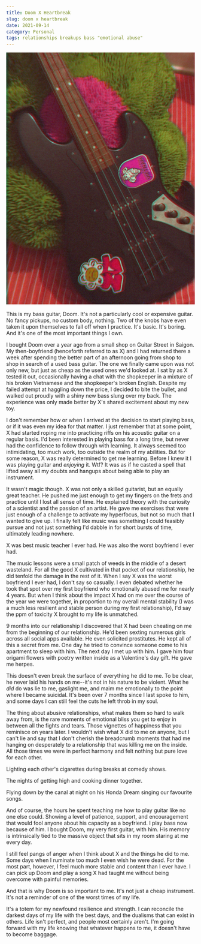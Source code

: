```yaml
---
title: Doom X Heartbreak
slug: doom x heartbreak
date: 2021-09-14
category: Personal
tags: relationships breakups bass "emotional abuse"
---
```

<img src="/assets/blogposts/doom.png">

<p>This is my bass guitar, Doom. It's not a particularly cool or expensive guitar. No fancy pickups, no custom body, nothing. Two of the knobs have even taken it upon themselves to fall off when I practice. It's basic. It's boring. And it's one of the most important things I own.</p>
<!--more-->

<p>I bought Doom over a year ago from a small shop on Guitar Street in Saigon. My then-boyfriend (henceforth referred to as X) and I had returned there a week after spending the better part of an afternoon going from shop to shop in search of a used bass guitar. The one we finally came upon was not only new, but just as cheap as the used ones we'd looked at. I sat by as X tested it out, occasionally having a chat with the shopkeeper in a mixture of his broken Vietnamese and the shopkeeper's broken English. Despite my failed attempt at haggling down the price, I decided to bite the bullet, and walked out proudly with a shiny new bass slung over my back. The experience was only made better by X's shared excitement about my new toy.</p>

<p>I don't remember how or when I arrived at the decision to start playing bass, or if it was even my idea for that matter. I just remember that at some point, X had started roping me into practicing riffs on his acoustic guitar on a regular basis. I'd been interested in playing bass for a long time, but never had the confidence to follow through with learning. It always seemed too intimidating, too much work, too outside the realm of my abilities. But for some reason, X was really determined to get me learning. Before I knew it I was playing guitar and <em>enjoying</em> it. Wtf? It was as if he casted a spell that lifted away all my doubts and hangups about being able to play an instrument.</p>

<p>It wasn't magic though. X was not only a skilled guitarist, but an equally great teacher. He pushed me just enough to get my fingers on the frets and practice until I lost all sense of time. He explained theory with the curiosity of a scientist and the passion of an artist. He gave me exercises that were just enough of a challenge to activate my hyperfocus, but not so much that I wanted to give up. I finally felt like music was something I could feasibly pursue and not just something I'd dabble in for short bursts of time, ultimately leading nowhere.</p>

<p>X was best music teacher I ever had. He was also the worst boyfriend I ever had.</p>

<p>The music lessons were a small patch of weeds in the middle of a desert wasteland. For all the good X cultivated in that pocket of our relationship, he did tenfold the damage in the rest of it. When I say X was the worst boyfriend I ever had, I don't say so casually. I even debated whether he took that spot over my first boyfriend who emotionally abused me for nearly 4 years. But when I think about the impact X had on me over the course of the year we were together, in proportion to my overall mental stability (I was a much less resilient and stable person during my first relationship), I'd say the ppm of toxicity X brought to my life is unmatched.</p>

<p>9 months into our relationship I discovered that X had been cheating on me from the beginning of our relationship. He'd been sexting numerous girls across all social apps available. He even solicited prostitutes. He kept all of this a secret from me. One day he tried to convince someone come to his apartment to sleep with him. The next day I met up with him. I gave him four origami flowers with poetry written inside as a Valentine's day gift. He gave me herpes.</p>

<p>This doesn't even break the surface of everything he did to me. To be clear, he never laid his hands on me--it's not in his nature to be violent. What he <em>did</em> do was lie to me, gaslight me, and maim me emotionally to the point where I became suicidal. It's been over 7 months since I last spoke to him, and some days I can still feel the cuts he left throb in my soul.</p>

<p>The thing about abusive relationships, what makes them so hard to walk away from, is the rare moments of emotional bliss you get to enjoy in between all the fights and tears. Those vignettes of happiness that you reminisce on years later. I wouldn't wish what X did to me on anyone, but I can't lie and say that I don't cherish the breadcrumb moments that had me hanging on desperately to a relationship that was killing me on the inside. All those times we were in perfect harmony and felt nothing but pure love for each other. 

<p>Lighting each other's cigarettes during breaks at comedy shows.</p>

<p>The nights of getting high and cooking dinner together.</p>

<p>Flying down by the canal at night on his Honda Dream singing our favourite songs.</p>

<p>And of course, the hours he spent teaching me how to play guitar like no one else could. Showing a level of patience, support, and encouragement that would fool anyone about his capacity as a boyfriend. I play bass now because of him. I bought Doom, my very first guitar, with him. His memory is intrinsically tied to the massive object that sits in my room staring at me every day.</p>

<p>I still feel pangs of anger when I think about X and the things he did to me. Some days when I ruminate too much I even wish he were dead. For the most part, however, I feel much more stable and content than I ever have. I can pick up Doom and play a song X had taught me without being overcome with painful memories.</p>

<p>And that is why Doom is so important to me. It's not just a cheap instrument. It's not a reminder of one of the worst times of my life.</p>

<p>It's a totem for my newfound resilience and strength. I can reconcile the darkest days of my life with the best days, and the dualisms that can exist in others. Life isn't perfect, and people most certainly aren't. I'm going forward with my life knowing that whatever happens to me, it doesn't have to become baggage.</p>




